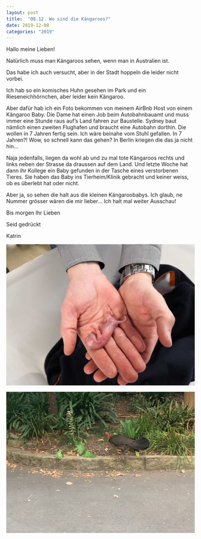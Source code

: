 ```yaml
---
layout: post
title:  "08.12. Wo sind die Kängaroos?"
date: 2019-12-08
categories: "2019"
---
```

Hallo meine Lieben!


Natürlich muss man Kängaroos sehen, wenn man in Australien ist.

Das habe ich auch versucht, aber in der Stadt hoppeln die leider nicht vorbei.

Ich hab so ein komisches Huhn gesehen im Park und ein Rieseneichhörnchen, aber leider kein Kängaroo.

Aber dafür hab ich ein Foto bekommen von meinem AirBnb Host von einem Kängaroo Baby. Die Dame hat einen Job beim Autobahnbauamt und muss immer eine Stunde raus auf’s Land fahren zur Baustelle. Sydney baut nämlich einen zweiten Flughafen und braucht eine Autobahn dorthin. Die wollen in 7 Jahren fertig sein. Ich wäre beinahe vom Stuhl gefallen. In 7 Jahren?! Wow, so schnell kann das gehen? In Berlin kriegen die das ja nicht hin...

Naja jedenfalls, liegen da wohl ab und zu mal tote Kängaroos rechts und links neben der Strasse da draussen auf dem Land. Und letzte Woche hat dann ihr Kollege ein Baby gefunden in der Tasche eines verstorbenen Tieres. Sie haben das Baby ins Tierheim/Klinik gebracht und keiner weiss, ob es überlebt hat oder nicht.

Aber ja, so sehen die halt aus die kleinen Kängaroobabys. Ich glaub, ne Nummer grösser wären die mir lieber... Ich halt mal weiter Ausschau!

Bis morgen Ihr Lieben

Seid gedrückt

Katrin











![image1.jpeg](/assets/2019-12-08/image1.jpeg)

![image2.jpeg](/assets/2019-12-08/image2.jpeg)

